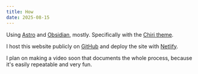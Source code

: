 ```yaml
---
title: How
date: 2025-08-15
---
```

Using [Astro](https://astro.build/) and [Obsidian](https://obsidian.md/), mostly. Specifically with the [Chiri theme](https://github.com/the3ash/astro-chiri).

I host this website publicly on [GitHub](https://github.com/davidvkimball/david.qa) and deploy the site with [Netlify](https://netlify.com/). 

I plan on making a video soon that documents the whole process, because it's easily repeatable and very fun. 